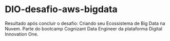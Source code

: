 # DIO-desafio-aws-bigdata

Resultado após concluir o desafio: Criando seu Ecossistema de Big Data na Nuvem. Parte do bootcamp Cognizant Data Engineer da plataforma Digital Innovation One.

